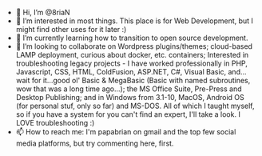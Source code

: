 - 👋 Hi, I’m @8riaN
- 👀 I’m interested in most things. This place is for Web Development, but I might find other uses for it later :) 
- 🌱 I’m currently learning how to transition to open source development.
- 💞️ I’m looking to collaborate on Wordpress plugins/themes; cloud-based LAMP deployment, curious about docker, etc. containers; Interested in troubleshooting legacy projects - I have worked professionally in PHP, Javascript, CSS, HTML, ColdFusion, ASP.NET, C#, Visual Basic, and... wait for it...good ol' Basic & MegaBasic (Basic with named subroutines, wow that was a long time ago...); the MS Office Suite, Pre-Press and Desktop Publishing; and in Windows from 3.1-10, MacOS, Android OS (for personal stuf, only so far) and MS-DOS. All of which I taught myself, so if you have a system for you can't find an expert, I'll take a look. I LOVE troubleshooting :)
- 📫 How to reach me: I'm papabrian on gmail and the top few social media platforms, but try commenting here, first.

<!---
8riaN/8riaN is a ✨ special ✨ repository because its `README.md` (this file) appears on your GitHub profile.
You can click the Preview link to take a look at your changes.
--->
